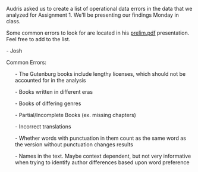 <p>
  Audris asked us to create a list of operational data errors in the data that we analyzed for Assignment 1. We'll be presenting our findings Monday in class.
</p>
<p>
  Some common errors to look for are located in his <a href="https://github.com/fdac/presentations">prelim.pdf</a> presentation. 
  Feel free to add to the list.
</p>
<p>
  - Josh
</p>

<p>
  Common Errors:
  <ul>- The Gutenburg books include lengthy licenses, which should not be accounted for in the analysis</ul>
  <ul>- Books written in different eras</ul>
  <ul>- Books of differing genres</ul>
  <ul>- Partial/Incomplete Books (ex. missing chapters)</ul>
  <ul>- Incorrect translations</ul>
  <ul>- Whether words with punctuation in them count as the same word as the version without punctuation changes results</ul>
  <ul>- Names in the text. Maybe context dependent, but not very informative when trying to identify author differences based upon         word preference</ul>
</p>
